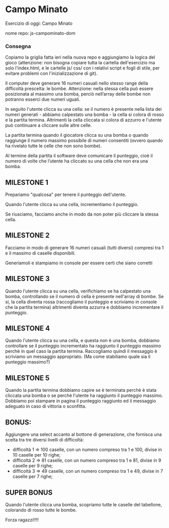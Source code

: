 # Campo Minato
Esercizio di oggi: Campo Minato

nome repo: js-campominato-dom

### Consegna

Copiamo la griglia fatta ieri nella nuova repo e aggiungiamo la logica del gioco (attenzione: non bisogna copiare tutta la cartella dell'esercizio ma solo l'index.html, e le cartelle js/ css/ con i relativi script e fogli di stile, per evitare problemi con l'inizializzazione di git).

Il computer deve generare 16 numeri casuali nello stesso range della difficoltà prescelta: le bombe. Attenzione: nella stessa cella può essere posizionata al massimo una bomba, perciò nell’array delle bombe non potranno esserci due numeri uguali.

In seguito l'utente clicca su una cella: se il numero è presente nella lista dei numeri generati - abbiamo calpestato una bomba - la cella si colora di rosso e la partita termina. Altrimenti la cella cliccata si colora di azzurro e l'utente può continuare a cliccare sulle altre celle.

La partita termina quando il giocatore clicca su una bomba o quando raggiunge il numero massimo possibile di numeri consentiti (ovvero quando ha rivelato tutte le celle che non sono bombe).

Al termine della partita il software deve comunicare il punteggio, cioè il numero di volte che l’utente ha cliccato su una cella che non era una bomba.
## MILESTONE 1
Prepariamo "qualcosa" per tenere il punteggio dell'utente.

Quando l'utente clicca su una cella, incrementiamo il punteggio.

Se riusciamo, facciamo anche in modo da non poter più cliccare la stessa cella.
## MILESTONE 2
Facciamo in modo di generare 16 numeri casuali (tutti diversi) compresi tra 1 e il massimo di caselle disponibili.

Generiamoli e stampiamo in console per essere certi che siano corretti
## MILESTONE 3
Quando l'utente clicca su una cella, verifichiamo se ha calpestato una bomba, controllando se il numero di cella è presente nell'array di bombe. Se si, la cella diventa rossa (raccogliamo il punteggio e scriviamo in console che la partita termina) altrimenti diventa azzurra e dobbiamo incrementare il punteggio.
## MILESTONE 4
Quando l'utente clicca su una cella, e questa non è una bomba, dobbiamo controllare se il punteggio incrementato ha raggiunto il punteggio massimo perchè in quel caso la partita termina. Raccogliamo quindi il messaggio è scriviamo un messaggio appropriato.
(Ma come stabiliamo quale sia il punteggio massimo?)
## MILESTONE 5
Quando la partita termina dobbiamo capire se è terminata perchè è stata cliccata una bomba o se perchè l'utente ha raggiunto il punteggio massimo. Dobbiamo poi stampare in pagina il punteggio raggiunto ed il messaggio adeguato in caso di vittoria o sconfitta.
## BONUS:
Aggiungere una select accanto al bottone di generazione, che fornisca una scelta tra tre diversi livelli di difficoltà:
- difficoltà 1 ⇒ 100 caselle, con un numero compreso tra 1 e 100, divise in 10 caselle per 10 righe;
- difficoltà 2 ⇒ 81 caselle, con un numero compreso tra 1 e 81, divise in 9 caselle per 9 righe;
- difficoltà 3 ⇒ 49 caselle, con un numero compreso tra 1 e 49, divise in 7 caselle per 7 righe;

## SUPER BONUS
Quando l'utente clicca una bomba, scopriamo tutte le caselle del tabellone, colorando di rosso tutte le bombe.

Forza ragazzi!!!!